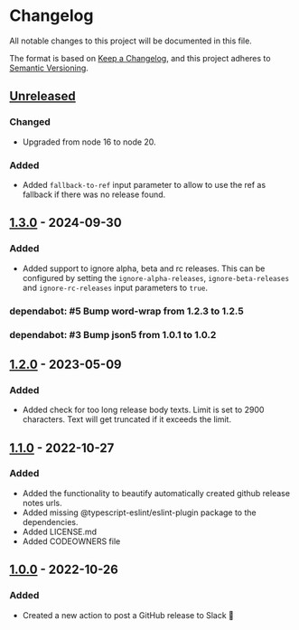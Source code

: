 # Changelog

All notable changes to this project will be documented in this file.

The format is based on [Keep a Changelog](https://keepachangelog.com/en/1.0.0/),
and this project adheres to [Semantic Versioning](https://semver.org/spec/v2.0.0.html).

## [Unreleased]

### Changed

- Upgraded from node 16 to node 20.

### Added

- Added `fallback-to-ref` input parameter to allow to use the ref as fallback if there was no release found.

## [1.3.0] - 2024-09-30

### Added

- Added support to ignore alpha, beta and rc releases. This can be configured by setting the `ignore-alpha-releases`, `ignore-beta-releases` and `ignore-rc-releases` input parameters to `true`.

### dependabot: \#5 Bump word-wrap from 1.2.3 to 1.2.5

### dependabot: \#3 Bump json5 from 1.0.1 to 1.0.2

## [1.2.0] - 2023-05-09

### Added

- Added check for too long release body texts. Limit is set to 2900 characters. Text will get truncated if it exceeds the limit.

## [1.1.0] - 2022-10-27

### Added

- Added the functionality to beautify automatically created github release notes urls.
- Added missing @typescript-eslint/eslint-plugin package to the dependencies.
- Added LICENSE.md
- Added CODEOWNERS file

## [1.0.0] - 2022-10-26

### Added

- Created a new action to post a GitHub release to Slack :tada:

[unreleased]: https://github.com/neolution-ch/action-release-notifier/compare/v1.3.0...HEAD
[1.3.0]: https://github.com/neolution-ch/action-release-notifier/compare/v1.2.0...v1.3.0
[1.2.0]: https://github.com/neolution-ch/action-release-notifier/compare/v1...v1.2.0
[1.1.0]: https://github.com/neolution-ch/action-release-notifier/compare/v1.0.0...v1.1.0
[1.0.0]: https://github.com/neolution-ch/action-release-notifier/releases/tag/v1.0.0
